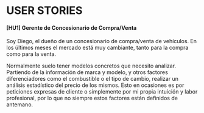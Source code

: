 # USER STORIES

#### [__HU1__] Gerente de Concesionario de Compra/Venta

Soy Diego, el dueño de un concesionario de compra/venta de vehículos.
En los últimos meses el mercado está muy cambiante, tanto para la compra
como para la venta.

Normalmente suelo tener modelos concretos que necesito analizar. Partiendo de la
información de marca y modelo, y otros factores diferenciadores como el
combustible o el tipo de cambio, realizar un análisis estadístico del precio de
los mismos. Esto en ocasiones es por peticiones expresas de cliente o
simplemente por mi propia intuición y labor profesional, por lo que no siempre
estos factores están definidos de antemano.
